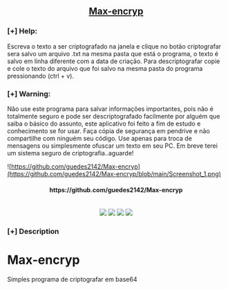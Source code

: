 <h2 align="center"><u>Max-encryp</u></h2>

### [+] Help:

Escreva o texto a ser criptografado na janela e clique no botão criptografar
sera salvo um arquivo .txt na mesma pasta que está o programa, o texto é salvo em
linha diferente com a data de criação.
Para descriptografar copie e cole o texto do arquivo que foi salvo na mesma pasta
do programa pressionando (ctrl + v).
### [+] Warning:
Não use este programa para salvar informações importantes, pois não é totalmente seguro e pode ser descriptografado facilmente por alguém que saiba o básico do assunto, este aplicativo foi feito a fim de estudo e conhecimento se for usar. Faça cópia de segurança em pendrive e não compartilhe com ninguém seu código. Use apenas para troca de mensagens ou simplesmente ofuscar um texto em seu PC. Em breve terei um sistema seguro de criptografia..aguarde!

![https://github.com/guedes2142/Max-encryp](https://github.com/guedes2142/Max-encryp/blob/main/Screenshot_1.png)
<h4 align="center"> https://github.com/guedes2142/Max-encryp </h4>

<p align="center">

<br>
    <img src="https://img.shields.io/badge/Author-Rafael Guedes-magenta?style=flat-square">
    <img src="https://img.shields.io/badge/Open%20Source-Yes-orange?style=flat-square">
    <img src="https://img.shields.io/badge/Made%20In-Brazil-green?style=flat-square">
    <img src="https://img.shields.io/badge/Written%20In-Python-blue?style=flat-square">
</p>

### [+] Description
# Max-encryp
Simples programa de criptografar em base64


